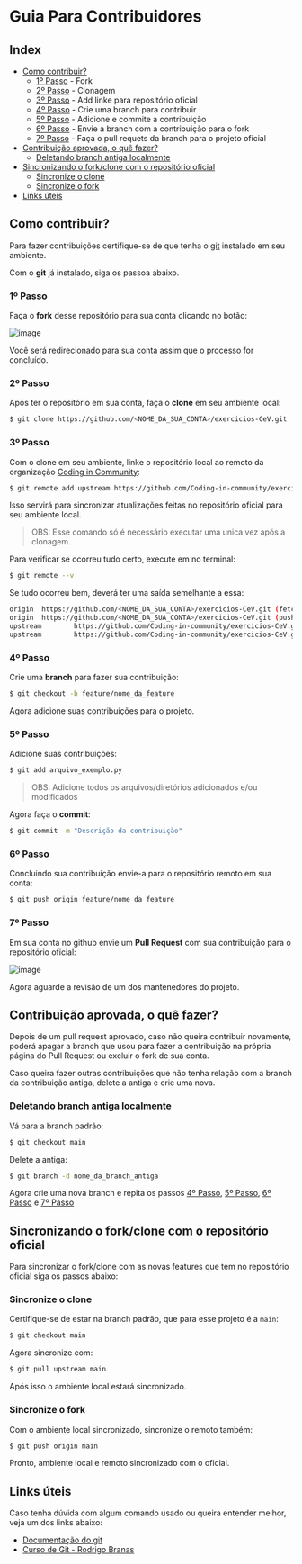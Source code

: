 # Guia Para Contribuidores

## Index

- [Como contribuir?](#como-contribuir)
   - [1º Passo](#1º-passo) - Fork
   - [2º Passo](#2º-passo) - Clonagem
   - [3º Passo](#3º-passo) - Add linke para repositório oficial
   - [4º Passo](#4º-passo) - Crie uma branch para contribuir
   - [5º Passo](#5º-passo) - Adicione e commite a contribuição
   - [6º Passo](#6º-passo) - Envie a branch com a contribuição para o fork
   - [7º Passo](#7º-passo) - Faça o pull requets da branch para o projeto oficial
- [Contribuição aprovada, o quê fazer?](#contribuição-aprovada-o-quê-fazer)
   - [Deletando branch antiga localmente](#deletando-branch-antiga-localmente)
- [Sincronizando o fork/clone com o repositório oficial](#sincronizando-o-forkclone-com-o-repositório-oficial)
   - [Sincronize o clone](#sincronize-o-clone)
   - [Sincronize o fork](#sincronize-o-fork)
- [Links úteis](#links-úteis)


## Como contribuir?

Para fazer contribuições certifique-se de que tenha o [git](https://git-scm.com/) instalado em seu ambiente.

Com o **git** já instalado, siga os passoa abaixo.

### 1º Passo

Faça o **fork** desse repositório para sua conta clicando no botão:

![image](https://user-images.githubusercontent.com/50463866/103460812-21f16280-4cf8-11eb-94d2-e3dbc452d641.png)

Você será redirecionado para sua conta assim que o processo for concluído.

### 2º Passo

Após ter o repositório em sua conta, faça o **clone** em seu ambiente local:

```bash
$ git clone https://github.com/<NOME_DA_SUA_CONTA>/exercicios-CeV.git
```

### 3º Passo

Com o clone em seu ambiente, linke o repositório local ao remoto da organização [Coding in Community](https://github.com/Coding-in-community/exercicios-CeV):

```bash
$ git remote add upstream https://github.com/Coding-in-community/exercicios-CeV.git
```

Isso servirá para sincronizar atualizações feitas no repositório oficial para seu ambiente local.

> OBS: Esse comando só é necessário executar uma unica vez após a clonagem.

Para verificar se ocorreu tudo certo, execute em no terminal:

```bash
$ git remote --v
```

Se tudo ocorreu bem, deverá ter uma saída semelhante a essa:

```bash
origin  https://github.com/<NOME_DA_SUA_CONTA>/exercicios-CeV.git (fetch)
origin  https://github.com/<NOME_DA_SUA_CONTA>/exercicios-CeV.git (push)
upstream        https://github.com/Coding-in-community/exercicios-CeV.git (fetch)
upstream        https://github.com/Coding-in-community/exercicios-CeV.git (push)
```

### 4º Passo

Crie uma **branch** para fazer sua contribuição:

```bash
$ git checkout -b feature/nome_da_feature
```

Agora adicione suas contribuições para o projeto.

### 5º Passo

Adicione suas contribuições:


```bash
$ git add arquivo_exemplo.py
```

> OBS: Adicione todos os arquivos/diretórios adicionados e/ou modificados


Agora faça o **commit**:

```bash
$ git commit -m "Descrição da contribuição"
```

### 6º Passo

Concluindo sua contribuição envie-a para o repositório remoto em sua conta:

```bash
$ git push origin feature/nome_da_feature
```

### 7º Passo

Em sua conta no github envie um **Pull Request** com sua contribuição para o repositório oficial:

![image](https://user-images.githubusercontent.com/50463866/103461600-5e27c180-4cfe-11eb-8ef5-149b2e1aac27.png)

Agora aguarde a revisão de um dos mantenedores do projeto.

## Contribuição aprovada, o quê fazer?

Depois de um pull request aprovado, caso não queira contribuir novamente, poderá apagar a branch que usou para fazer a contribuição na própria página do Pull Request ou excluir o fork de sua conta.

Caso queira fazer outras contribuições que não tenha relação com a branch da contribuição antiga, delete a antiga e crie uma nova.

### Deletando branch antiga localmente

Vá para a branch padrão:

```bash
$ git checkout main
```

Delete a antiga:

```bash
$ git branch -d nome_da_branch_antiga
```

Agora crie uma nova branch e repita os passos [4º Passo](#4º-passo), [5º Passo](#5º-passo), [6º Passo](#6º-passo) e [7º Passo](#7º-passo)


## Sincronizando o fork/clone com o repositório oficial

Para sincronizar o fork/clone com as novas features que tem no repositório oficial siga os passos abaixo:

### Sincronize o clone

Certifique-se de estar na branch padrão, que para esse projeto é a `main`:

```bash
$ git checkout main
```

Agora sincronize com:

```bash
$ git pull upstream main
```

Após isso o ambiente local estará sincronizado.

### Sincronize o fork

Com o ambiente local sincronizado, sincronize o remoto também:

```bash
$ git push origin main
```

Pronto, ambiente local e remoto sincronizado com o oficial.


## Links úteis

Caso tenha dúvida com algum comando usado ou queira entender melhor, veja um dos links abaixo:

- [Documentação do git](#https://git-scm.com/docs)
- [Curso de Git - Rodrigo Branas](#https://www.youtube.com/playlist?list=PLQCmSnNFVYnRdgxOC_ufH58NxlmM6VYd1)

